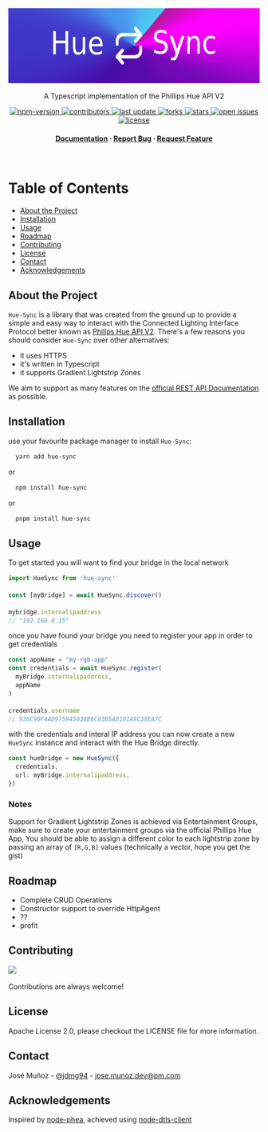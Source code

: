 <div align="center">

  <img src="assets/logo.png" alt="hue-sync" height="150" width="auto" />

  <p>
    A Typescript implementation of the Phillips Hue API V2
  </p>


<!-- Badges -->
<p>
  <a href="https://www.npmjs.com/package/hue-sync">
    <img src="https://img.shields.io/npm/v/hue-sync" alt="npm-version" />
  </a>
  <a href="https://github.com/jdmg94/hue-sync/graphs/contributors">
    <img src="https://img.shields.io/github/contributors/jdmg94/hue-sync" alt="contributors" />
  </a>
  <a href="">
    <img src="https://img.shields.io/github/last-commit/jdmg94/hue-sync" alt="last update" />
  </a>
  <a href="https://github.com/jdmg94/hue-sync/network/members">
    <img src="https://img.shields.io/github/forks/jdmg94/hue-sync" alt="forks" />
  </a>
  <a href="https://github.com/jdmg94/hue-sync/stargazers">
    <img src="https://img.shields.io/github/stars/jdmg94/hue-sync" alt="stars" />
  </a>
  <a href="https://github.com/jdmg94/hue-sync/issues/">
    <img src="https://img.shields.io/github/issues/jdmg94/hue-sync" alt="open issues" />
  </a>
  <a href="https://github.com/jdmg94/hue-sync/blob/master/LICENSE">
    <img src="https://img.shields.io/github/license/jdmg94/hue-sync.svg" alt="license" />
  </a>
</p>

<h4>
    <a href="https://github.com/jdmg94/hue-sync/README.md">Documentation</a>
  <span> · </span>
    <a href="https://github.com/jdmg94/hue-sync/issues/">Report Bug</a>
  <span> · </span>
    <a href="https://github.com/jdmg94/hue-sync/issues/">Request Feature</a>
  </h4>
</div>

<br />

<!-- Table of Contents -->
# Table of Contents

- [About the Project](#about-the-project)
- [Installation](#installation)
- [Usage](#usage)
- [Roadmap](#roadmap)
- [Contributing](#contributing)
- [License](#license)
- [Contact](#contact)
- [Acknowledgements](#acknowledgements)


<!-- About the Project -->
## About the Project

`Hue-Sync` is a library that was created from the ground up to provide a simple and easy way to interact with the Connected Lighting Interface Protocol better known as [Philips Hue API V2](https://developers.meethue.com/develop/hue-api-v2/). There's a few reasons you should consider `Hue-Sync` over other alternatives:

- it uses HTTPS
- it's written in Typescript
- it supports Gradient Lightstrip Zones

We aim to support as many features on the [official REST API Documentation](https://developers.meethue.com/develop/hue-api-v2/api-reference/) as possible.

<!-- Installation -->
## Installation

use your favourite package manager to install `Hue-Sync`:


```bash
  yarn add hue-sync
```
or 
```bash
  npm install hue-sync
```
or
```bash
  pnpm install hue-sync
```

<!-- Usage -->
## Usage

To get started you will want to find your bridge in the local network

```typescript
import HueSync from 'hue-sync'

const [myBridge] = await HueSync.discover()
 
mybridge.internalipaddress
// "192.168.0.15"
```

once you have found your bridge you need to register your app in order to get credentials

```typescript
const appName = "my-rgb-app"
const credentials = await HueSync.register(
  myBridge.internalipaddress, 
  appName
)

credentials.username
// 936C90F4AD975945038B6C83B5A8101A9C38EA7C
```

with the credentials and interal IP address you can now create a new `HueSync` instance and interact with the Hue Bridge directly.

```typescript
const hueBridge = new HueSync({
  credentials,
  url: myBridge.internalipaddress,
})
```


### Notes

Support for Gradient Lightstrip Zones is achieved via Entertainment Groups, make sure to create your entertainment groups via the official Phillips Hue App,
You should be able to assign a different color to each lightstrip zone by passing an array of `[R,G,B]` values (technically a vector, hope you get the gist) 



<!-- Roadmap -->
## Roadmap

*  Complete CRUD Operations
*  Constructor support to override HttpAgent
* ??
* profit

<!-- Contributing -->
## Contributing

<a href="https://github.com/jdmg94/hue-sync/graphs/contributors">
  <img src="https://contrib.rocks/image?repo=jdmg94/hue-sync" />
</a>


Contributions are always welcome!




<!-- License -->
## License

Apache License 2.0, please checkout the LICENSE file for more information.

<!-- Contact -->
## Contact

José Muñoz - [@jdmg94](https://twitter.com/jdmg94) - jose.munoz.dev@pm.com


<!-- Acknowledgments -->
## Acknowledgements


Inspired by [node-phea](https://github.com/JakeBednard/node-phea), achieved using [node-dtls-client](https://github.com/AlCalzone/)
